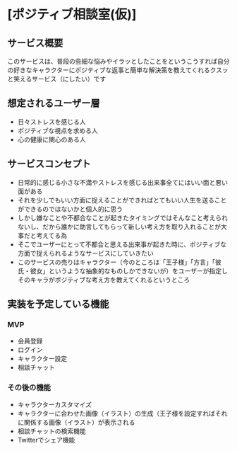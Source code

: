 # [ポジティブ相談室(仮)]

## サービス概要
このサービスは、普段の些細な悩みやイラッとしたことをというこうすれば自分の好きなキャラクターにポジティブな返事と簡単な解決策を教えてくれるクスッと笑えるサービス（にしたい）です

## 想定されるユーザー層
- 日々ストレスを感じる人
- ポジティブな視点を求める人
- 心の健康に関心のある人

## サービスコンセプト
- 日常的に感じる小さな不満やストレスを感じる出来事全てにはいい面と悪い面がある
- それを少しでもいい方面に捉えることができればとてもいい人生を送ることができるのではないかと個人的に思う
- しかし嫌なことや不都合なことが起きたタイミングではそんなこと考えられないし、だから誰かに助言してもらって新しい考え方を取り入れることが大事だと考えてる為
- そこでユーザーにとって不都合と思える出来事が起きた時に、ポジティブな方面で捉えられるようなサービスにしていきたい
- このサービスの売りはキャラクター（今のところは「王子様」「方言」「彼氏・彼女」というような抽象的なものしかできないが）をユーザーが指定しそのキャラがポジティブな考え方を教えてくれるというところ

## 実装を予定している機能
### MVP
- 会員登録
- ログイン
- キャラクター設定
- 相談チャット 

### その後の機能
- キャラクターカスタマイズ
- キャラクターに合わせた画像（イラスト）の生成（王子様を設定すればそれに関係する画像（イラスト）が表示される
- 相談チャットの検索機能
- Twitterでシェア機能
